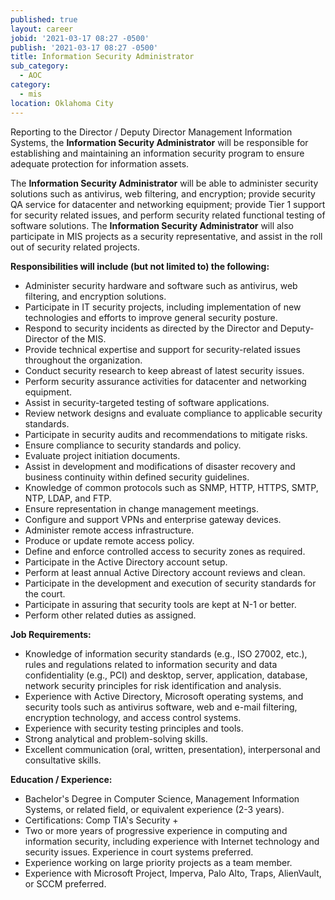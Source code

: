 ```yaml
---
published: true
layout: career
jobid: '2021-03-17 08:27 -0500'
publish: '2021-03-17 08:27 -0500'
title: Information Security Administrator
sub_category:
  - AOC
category:
  - mis
location: Oklahoma City
---
```

Reporting to the Director / Deputy Director Management Information Systems, the **Information Security Administrator** will be responsible for establishing and maintaining an information security program to ensure adequate protection for information assets.  

The **Information Security Administrator** will be able to administer security solutions such as antivirus, web filtering, and encryption; provide security QA service for datacenter and networking equipment; provide Tier 1 support for security related issues, and perform security related functional testing of software solutions. The **Information Security Administrator** will also participate in MIS projects as a security representative, and assist in the roll out of security related projects.  

**Responsibilities will include (but not limited to) the following:**

- Administer security hardware and software such as antivirus, web filtering, and encryption solutions. 
- Participate in IT security projects, including implementation of new technologies and efforts to improve general security posture. 
- Respond to security incidents as directed by the Director and Deputy-Director of the MIS. 
- Provide technical expertise and support for security-related issues throughout the organization. 
- Conduct security research to keep abreast of latest security issues. 
- Perform security assurance activities for datacenter and networking equipment.
- Assist in security-targeted testing of software applications.
- Review network designs and evaluate compliance to applicable security standards.
- Participate in security audits and recommendations to mitigate risks.
- Ensure compliance to security standards and policy.
- Evaluate project initiation documents.
- Assist in development and modifications of disaster recovery and business continuity within defined security guidelines.
- Knowledge of common protocols such as SNMP, HTTP, HTTPS, SMTP, NTP, LDAP, and FTP.
- Ensure representation in change management meetings.
- Configure and support VPNs and enterprise gateway devices.
- Administer remote access infrastructure.
- Produce or update remote access policy.
- Define and enforce controlled access to security zones as required.
- Participate in the Active Directory account setup.
- Perform at least annual Active Directory account reviews and clean.
- Participate in the development and execution of security standards for the court.
- Participate in assuring that security tools are kept at N-1 or better.
- Perform other related duties as assigned. 

**Job Requirements:**

- Knowledge of information security standards (e.g., ISO 27002, etc.), rules and regulations related to information security and data confidentiality (e.g., PCI) and desktop, server, application, database, network security principles for risk identification and analysis. 
- Experience with Active Directory, Microsoft operating systems, and security tools such as antivirus software, web and e-mail filtering, encryption technology, and access control systems.  
- Experience with security testing principles and tools.
- Strong analytical and problem-solving skills. 
- Excellent communication (oral, written, presentation), interpersonal and consultative skills. 

**Education / Experience:**

- Bachelor's Degree in Computer Science, Management Information Systems, or related field, or equivalent experience (2-3 years).  
- Certifications: Comp TIA's Security +
- Two or more years of progressive experience in computing and information security, including experience with Internet technology and security issues.  Experience in court systems preferred. 
- Experience working on large priority projects as a team member. 
- Experience with Microsoft Project, Imperva, Palo Alto, Traps, AlienVault, or SCCM preferred.

